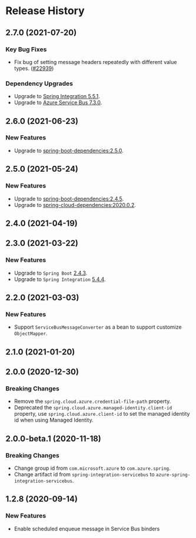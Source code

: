 # Release History

## 2.7.0 (2021-07-20)
### Key Bug Fixes
- Fix bug of setting message headers repeatedly with different value types. ([#22939](https://github.com/Azure/azure-sdk-for-java/pull/22939))

### Dependency Upgrades
- Upgrade to [Spring Integration 5.5.1](https://mvnrepository.com/artifact/org.springframework.integration/spring-integration-core/5.5.1).
- Upgrade to [Azure Service Bus 7.3.0](https://github.com/Azure/azure-sdk-for-java/blob/main/sdk/servicebus/azure-messaging-servicebus/CHANGELOG.md#730-2021-07-08).

## 2.6.0 (2021-06-23)
### New Features
- Upgrade to [spring-boot-dependencies:2.5.0](https://repo.maven.apache.org/maven2/org/springframework/boot/spring-boot-dependencies/2.5.0/spring-boot-dependencies-2.5.0.pom).

## 2.5.0 (2021-05-24)
### New Features
- Upgrade to [spring-boot-dependencies:2.4.5](https://repo.maven.apache.org/maven2/org/springframework/boot/spring-boot-dependencies/2.4.5/spring-boot-dependencies-2.4.5.pom).
- Upgrade to [spring-cloud-dependencies:2020.0.2](https://repo.maven.apache.org/maven2/org/springframework/cloud/spring-cloud-dependencies/2020.0.2/spring-cloud-dependencies-2020.0.2.pom).



## 2.4.0 (2021-04-19)


## 2.3.0 (2021-03-22)
### New Features
- Upgrade to `Spring Boot` [2.4.3](https://github.com/spring-projects/spring-boot/releases/tag/v2.4.3).
- Upgrade to `Spring Integration` [5.4.4](https://github.com/spring-projects/spring-integration/releases/tag/v5.4.4).

## 2.2.0 (2021-03-03)
### New Features
 - Support `ServiceBusMessageConverter` as a bean to support customize `ObjectMapper`.

## 2.1.0 (2021-01-20)


## 2.0.0 (2020-12-30)
### Breaking Changes
- Remove the `spring.cloud.azure.credential-file-path` property.
- Deprecated the `spring.cloud.azure.managed-identity.client-id` property,
  use `spring.cloud.azure.client-id` to set the managed identity id when using Managed Identity.

## 2.0.0-beta.1 (2020-11-18)
### Breaking Changes
- Change group id from `com.microsoft.azure` to `com.azure.spring`.
- Change artifact id from `spring-integration-servicebus` to `azure-spring-integration-servicebus`.

## 1.2.8 (2020-09-14)
### New Features
 - Enable scheduled enqueue message in Service Bus binders
